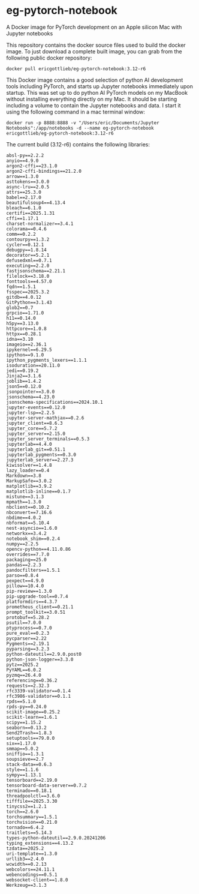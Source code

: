 # eg-pytorch-notebook
A Docker image for PyTorch development on an Apple silicon Mac with Jupyter notebooks

This repository contains the docker source files used to build the docker image.  To just download a complete built image, you can grab from the following public docker repository:

```
docker pull ericgottlieb/eg-pytorch-notebook:3.12-r6
```

This Docker image contains a good selection of python AI development tools including PyTorch, and starts up Jupyter notebooks immediately upon startup. This was set up to do python AI PyTorch models on my MacBook without installing everything directly on my Mac. It should be starting including a volume to contain the Jupyter notebooks and data. I start it using the following command in a mac terminal window:

```
docker run -p 8888:8888 -v "/Users/eric/Documents/Jupyter Notebooks":/app/notebooks -d --name eg-pytorch-notebook ericgottlieb/eg-pytorch-notebook:3.12-r6
```

The current build (3.12-r6) contains the following libraries:
```
absl-py==2.2.2
anyio==4.9.0
argon2-cffi==23.1.0
argon2-cffi-bindings==21.2.0
arrow==1.3.0
asttokens==3.0.0
async-lru==2.0.5
attrs==25.3.0
babel==2.17.0
beautifulsoup4==4.13.4
bleach==6.1.0
certifi==2025.1.31
cffi==1.17.1
charset-normalizer==3.4.1
colorama==0.4.6
comm==0.2.2
contourpy==1.3.2
cycler==0.12.1
debugpy==1.8.14
decorator==5.2.1
defusedxml==0.7.1
executing==2.2.0
fastjsonschema==2.21.1
filelock==3.18.0
fonttools==4.57.0
fqdn==1.5.1
fsspec==2025.3.2
gitdb==4.0.12
GitPython==3.1.43
glob2==0.7
grpcio==1.71.0
h11==0.14.0
h5py==3.13.0
httpcore==1.0.8
httpx==0.28.1
idna==3.10
imageio==2.36.1
ipykernel==6.29.5
ipython==9.1.0
ipython_pygments_lexers==1.1.1
isoduration==20.11.0
jedi==0.19.2
Jinja2==3.1.6
joblib==1.4.2
json5==0.12.0
jsonpointer==3.0.0
jsonschema==4.23.0
jsonschema-specifications==2024.10.1
jupyter-events==0.12.0
jupyter-lsp==2.2.5
jupyter-server-mathjax==0.2.6
jupyter_client==8.6.3
jupyter_core==5.7.2
jupyter_server==2.15.0
jupyter_server_terminals==0.5.3
jupyterlab==4.4.0
jupyterlab_git==0.51.1
jupyterlab_pygments==0.3.0
jupyterlab_server==2.27.3
kiwisolver==1.4.8
lazy_loader==0.4
Markdown==3.8
MarkupSafe==3.0.2
matplotlib==3.9.2
matplotlib-inline==0.1.7
mistune==3.1.3
mpmath==1.3.0
nbclient==0.10.2
nbconvert==7.16.6
nbdime==4.0.2
nbformat==5.10.4
nest-asyncio==1.6.0
networkx==3.4.2
notebook_shim==0.2.4
numpy==2.2.5
opencv-python==4.11.0.86
overrides==7.7.0
packaging==25.0
pandas==2.2.3
pandocfilters==1.5.1
parso==0.8.4
pexpect==4.9.0
pillow==10.4.0
pip-review==1.3.0
pip-upgrade-tool==0.7.4
platformdirs==4.3.7
prometheus_client==0.21.1
prompt_toolkit==3.0.51
protobuf==5.28.2
psutil==7.0.0
ptyprocess==0.7.0
pure_eval==0.2.3
pycparser==2.22
Pygments==2.19.1
pyparsing==3.2.3
python-dateutil==2.9.0.post0
python-json-logger==3.3.0
pytz==2025.2
PyYAML==6.0.2
pyzmq==26.4.0
referencing==0.36.2
requests==2.32.3
rfc3339-validator==0.1.4
rfc3986-validator==0.1.1
rpds==5.1.0
rpds-py==0.24.0
scikit-image==0.25.2
scikit-learn==1.6.1
scipy==1.15.2
seaborn==0.13.2
Send2Trash==1.8.3
setuptools==79.0.0
six==1.17.0
smmap==5.0.2
sniffio==1.3.1
soupsieve==2.7
stack-data==0.6.3
style==1.1.6
sympy==1.13.1
tensorboard==2.19.0
tensorboard-data-server==0.7.2
terminado==0.18.1
threadpoolctl==3.6.0
tifffile==2025.3.30
tinycss2==1.2.1
torch==2.6.0
torchsummary==1.5.1
torchvision==0.21.0
tornado==6.4.2
traitlets==5.14.3
types-python-dateutil==2.9.0.20241206
typing_extensions==4.13.2
tzdata==2025.2
uri-template==1.3.0
urllib3==2.4.0
wcwidth==0.2.13
webcolors==24.11.1
webencodings==0.5.1
websocket-client==1.8.0
Werkzeug==3.1.3
```

``````
